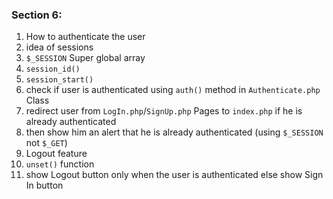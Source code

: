 ### Section 6:
1. How to authenticate the user
2. idea of sessions
3. `$_SESSION` Super global array
4. `session_id()`
5. `session_start()`
6. check if user is authenticated using `auth()` method in `Authenticate.php` Class
7. redirect user from `LogIn.php`/`SignUp.php` Pages to `index.php` if he is already authenticated
8. then show him an alert that he is already authenticated (using `$_SESSION` not `$_GET`)
9. Logout feature
10. `unset()` function 
11. show Logout button only when the user is authenticated else show Sign In button